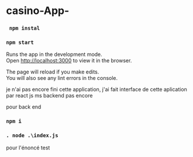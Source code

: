 # casino-App-


### ` npm instal`

### `npm start`

Runs the app in the development mode.\
Open [http://localhost:3000](http://localhost:3000) to view it in the browser.

The page will reload if you make edits.\
You will also see any lint errors in the console.

<!-- Note -->

je n'ai pas encore fini cette application, j'ai fait  interface de cette aplication  par react js ms backend pas encore 

pour back end 

### `npm i `

### `. node .\index.js `

pour l'énoncé test


